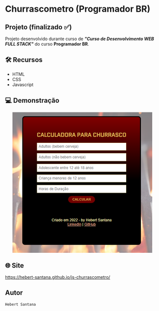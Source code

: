 # Churrascometro (Programador BR)
## Projeto (finalizado :white_check_mark:)

Projeto desenvolvido durante curso de <strong><em>"Curso de Desenvolvimento WEB FULL STACK"</em></strong> do curso <strong>Programador BR</strong>.

## 🛠️ Recursos

* HTML
* CSS
* Javascript

## 💻 Demonstração
 <p align="center">
 <img align="center" alt="demonstração" src="./assets/img/demonstracao.png" />
 </p>

## 🌐 Site

<https://hebert-santana.github.io/js-churrascometro/>

## Autor
~~~ javascript
Hebert Santana
~~~



